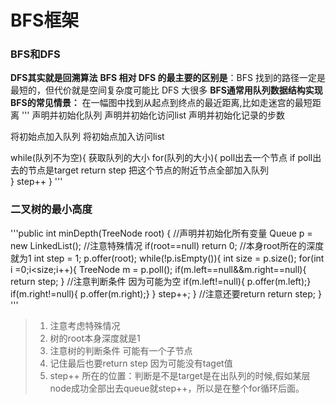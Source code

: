 # BFS框架
### BFS和DFS
**DFS其实就是回溯算法**
**BFS 相对 DFS 的最主要的区别是**：BFS 找到的路径一定是最短的，但代价就是空间复杂度可能比 DFS 大很多
**BFS通常用队列数据结构实现**
**BFS的常见情景：** 在一幅图中找到从起点到终点的最近距离,比如走迷宫的最短距离
'''
声明并初始化队列
声明并初始化访问list
声明并初始化记录的步数

将初始点加入队列
将初始点加入访问list

while(队列不为空){
   获取队列的大小
   for(队列的大小){
     poll出去一个节点
     if poll出去的节点是target
        return step
     把这个节点的附近节点全部加入队列   
   }
   step++
}
'''
### 二叉树的最小高度
'''public int minDepth(TreeNode root) {
        //声明并初始化所有变量
        Queue<TreeNode> p = new LinkedList<TreeNode>();
          //注意特殊情况
          if(root==null) return 0;
          //本身root所在的深度就为1
        int step = 1;
        p.offer(root);
        while(!p.isEmpty()){
          int size = p.size();
          for(int i =0;i<size;i++){
              TreeNode m = p.poll();
              if(m.left==null&&m.right==null){
                  return step;
              }
              //注意判断条件 因为可能为空
              if(m.left!=null){
              p.offer(m.left);}
              if(m.right!=null){
              p.offer(m.right);}
          }
        step++;
        }
        //注意还要return
        return step;
    }
'''
> 1. 注意考虑特殊情况 
> 2. 树的root本身深度就是1
> 3. 注意树的判断条件 可能有一个子节点
> 4. 记住最后也要return step 因为可能没有taget值
> 5. step++ 所在的位置：判断是不是target是在出队列的时候,假如某层node成功全部出去queue就step++，所以是在整个for循环后面。
